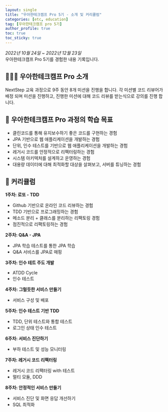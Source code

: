 ```yaml
---
layout: single
title: "우아한테크캠프 Pro 5기 - 소개 및 커리큘럼"
categories: [etc, education]
tag: [우아한테크캠프 pro 5기]
author_profile: true
toc: true
toc_sticky: true
---
```


*2022년 10월 24일 ~ 2022년 12월 23일*  
우아한테크캠프 Pro 5기를 경험한 내용 기록입니다.

## 🙇🏻‍♂️ 우아한테크캠프 Pro 소개
NextStep 교육 과정으로 9주 동안 8개 미션을 진행을 합니다. 각 미션별 코드 리뷰어가 배정 되며 미션을 진행하고, 진행한 미션에 대해 코드 리뷰를 받는식으로 강의를 진행 합니다.

## 🎯 우아한테크캠프 Pro 과정의 학습 목표
- 클린코드를 통해 유지보수하기 좋은 코드를 구현하는 경험
- JPA 기반으로 웹 애플리케이션을 개발하는 경험
- 단위, 인수 테스트를 기반으로 웹 애플리케이션을 개발하는 경험
- 레거시 코드를 안정적으로 리팩터링하는 경험
- 시스템 아키텍처를 설계하고 운영하는 경험
- 대용량 데이터에 대해 최적화할 대상을 살펴보고, 서버를 튜닝하는 경험

## 🧾 커리큘럼
**1주차: 로또 - TDD**
- Github 기반으로 온라인 코드 리뷰하는 경험
- TDD 기반으로 프로그래밍하는 경험
- 메소드 분리 + 클래스를 분리하는 리팩토링 경험
- 점진적으로 리팩토링하는 경험

**2주차: Q&A - JPA**
- JPA 학습 테스트를 통한 JPA 학습
- Q&A 서비스를 JPA로 매핑

**3주차: 인수 테트 주도 개발**
- ATDD Cycle
- 인수 테스트

**4주차: 그럴듯한 서비스 만들기**
- 서비스 구성 및 배포

**5주차: 인수 테스트 기반 TDD**
- TDD, 단위 테스트와 통합 테스트
- 로그인 상태 인수 테스트

**6주차: 서비스 진단하기**
- 부하 테스트 및 성능 모니터링

**7주차: 레거시 코드 리팩터링**
- 레거시 코드 리팩터링 with 테스트
- 멀티 모듈, DDD

**8주차: 안정적인 서비스 만들기**
- 서비스 진단 및 화면 응답 개선하기
- SQL 최적화